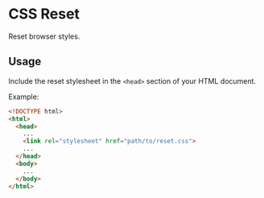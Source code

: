 # CSS Reset
Reset browser styles.

## Usage
Include the reset stylesheet in the `<head>` section of your HTML document.

Example:
```html
<!DOCTYPE html>
<html>
  <head>
    ...
    <link rel="stylesheet" href="path/to/reset.css">
    ...
  </head>
  <body>
    ...
  </body>
</html>
```

